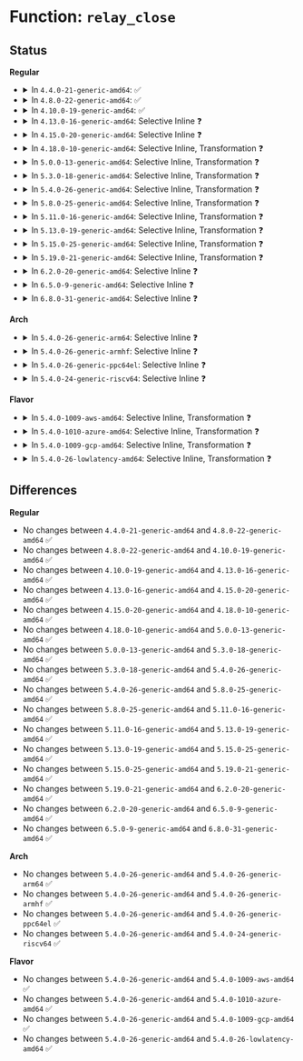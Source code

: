 # Function: <code>relay_close</code>

## Status
<b>Regular</b>
<ul>
<li>
<details>
<summary>In <code>4.4.0-21-generic-amd64</code>: ✅</summary>

```c
void relay_close(struct rchan * chan)
```

```json
{
  "name": "relay_close",
  "collision_type": "Unique Global",
  "inline_type": "No",
  "funcs": [
    {
      "addr": 18446744071580144288,
      "name": "relay_close",
      "external": true,
      "loc": "kernel/relay.c:812",
      "file": "kernel/relay.c",
      "inline": "seen, unknown",
      "caller_inline": [],
      "caller_func": [
        "kernel/trace/blktrace.c:blk_trace_free"
      ]
    }
  ],
  "symbols": [
    {
      "addr": 18446744071580144288,
      "name": "relay_close",
      "section": ".text",
      "bind": "STB_GLOBAL",
      "size": 250
    }
  ]
}
```
</details>
</li>
<li>
<details>
<summary>In <code>4.8.0-22-generic-amd64</code>: ✅</summary>

```c
void relay_close(struct rchan * chan)
```

```json
{
  "name": "relay_close",
  "collision_type": "Unique Global",
  "inline_type": "No",
  "funcs": [
    {
      "addr": 18446744071580178400,
      "name": "relay_close",
      "external": true,
      "loc": "kernel/relay.c:843",
      "file": "kernel/relay.c",
      "inline": "seen, unknown",
      "caller_inline": [],
      "caller_func": [
        "kernel/trace/blktrace.c:blk_trace_free"
      ]
    }
  ],
  "symbols": [
    {
      "addr": 18446744071580178400,
      "name": "relay_close",
      "section": ".text",
      "bind": "STB_GLOBAL",
      "size": 252
    }
  ]
}
```
</details>
</li>
<li>
<details>
<summary>In <code>4.10.0-19-generic-amd64</code>: ✅</summary>

```c
void relay_close(struct rchan * chan)
```

```json
{
  "name": "relay_close",
  "collision_type": "Unique Global",
  "inline_type": "No",
  "funcs": [
    {
      "addr": 18446744071580220480,
      "name": "relay_close",
      "external": true,
      "loc": "kernel/relay.c:832",
      "file": "kernel/relay.c",
      "inline": "seen, unknown",
      "caller_inline": [],
      "caller_func": [
        "kernel/trace/blktrace.c:blk_trace_free"
      ]
    }
  ],
  "symbols": [
    {
      "addr": 18446744071580220480,
      "name": "relay_close",
      "section": ".text",
      "bind": "STB_GLOBAL",
      "size": 272
    }
  ]
}
```
</details>
</li>
<li>
<details>
<summary>In <code>4.13.0-16-generic-amd64</code>: Selective Inline ❓</summary>

```c
void relay_close(struct rchan * chan)
```

```json
{
  "name": "relay_close",
  "collision_type": "Unique Global",
  "inline_type": "Selective",
  "funcs": [
    {
      "addr": 18446744071580228800,
      "name": "relay_close",
      "external": true,
      "loc": "kernel/relay.c:832",
      "file": "kernel/relay.c",
      "inline": "not declared, inlined",
      "caller_inline": [],
      "caller_func": [
        "kernel/trace/blktrace.c:blk_trace_free"
      ]
    }
  ],
  "symbols": [
    {
      "addr": 18446744071580228800,
      "name": "relay_close",
      "section": ".text",
      "bind": "STB_GLOBAL",
      "size": 255
    }
  ]
}
```
</details>
</li>
<li>
<details>
<summary>In <code>4.15.0-20-generic-amd64</code>: Selective Inline ❓</summary>

```c
void relay_close(struct rchan * chan)
```

```json
{
  "name": "relay_close",
  "collision_type": "Unique Global",
  "inline_type": "Selective",
  "funcs": [
    {
      "addr": 18446744071580281552,
      "name": "relay_close",
      "external": true,
      "loc": "kernel/relay.c:831",
      "file": "kernel/relay.c",
      "inline": "not declared, inlined",
      "caller_inline": [],
      "caller_func": [
        "kernel/trace/blktrace.c:blk_trace_free"
      ]
    }
  ],
  "symbols": [
    {
      "addr": 18446744071580281552,
      "name": "relay_close",
      "section": ".text",
      "bind": "STB_GLOBAL",
      "size": 244
    }
  ]
}
```
</details>
</li>
<li>
<details>
<summary>In <code>4.18.0-10-generic-amd64</code>: Selective Inline, Transformation ❓</summary>

```c
void relay_close(struct rchan * chan)
```

```json
{
  "name": "relay_close",
  "collision_type": "Unique Global",
  "inline_type": "Selective",
  "funcs": [
    {
      "addr": 0,
      "name": "relay_close",
      "external": true,
      "loc": "kernel/relay.c:832",
      "file": "kernel/relay.c",
      "inline": "not declared, inlined",
      "caller_inline": [],
      "caller_func": [
        "kernel/trace/blktrace.c:blk_trace_free"
      ]
    }
  ],
  "symbols": [
    {
      "addr": 18446744071580343783,
      "name": "relay_close.cold.20",
      "section": ".text",
      "bind": "STB_LOCAL",
      "size": 22
    },
    {
      "addr": 18446744071580343360,
      "name": "relay_close",
      "section": ".text",
      "bind": "STB_GLOBAL",
      "size": 239
    }
  ]
}
```
</details>
</li>
<li>
<details>
<summary>In <code>5.0.0-13-generic-amd64</code>: Selective Inline, Transformation ❓</summary>

```c
void relay_close(struct rchan * chan)
```

```json
{
  "name": "relay_close",
  "collision_type": "Unique Global",
  "inline_type": "Selective",
  "funcs": [
    {
      "addr": 18446744071580399368,
      "name": "relay_close",
      "external": true,
      "loc": "kernel/relay.c:834",
      "file": "kernel/relay.c",
      "inline": "not declared, inlined",
      "caller_inline": [],
      "caller_func": [
        "kernel/trace/blktrace.c:blk_trace_free"
      ]
    }
  ],
  "symbols": [
    {
      "addr": 18446744071580399655,
      "name": "relay_close.cold.20",
      "section": ".text",
      "bind": "STB_LOCAL",
      "size": 22
    },
    {
      "addr": 18446744071580399232,
      "name": "relay_close",
      "section": ".text",
      "bind": "STB_GLOBAL",
      "size": 239
    }
  ]
}
```
</details>
</li>
<li>
<details>
<summary>In <code>5.3.0-18-generic-amd64</code>: Selective Inline, Transformation ❓</summary>

```c
void relay_close(struct rchan * chan)
```

```json
{
  "name": "relay_close",
  "collision_type": "Unique Global",
  "inline_type": "Selective",
  "funcs": [
    {
      "addr": 18446744071580450616,
      "name": "relay_close",
      "external": true,
      "loc": "kernel/relay.c:834",
      "file": "kernel/relay.c",
      "inline": "not declared, inlined",
      "caller_inline": [],
      "caller_func": [
        "kernel/trace/blktrace.c:blk_trace_free"
      ]
    }
  ],
  "symbols": [
    {
      "addr": 18446744071580452421,
      "name": "relay_close.cold",
      "section": ".text",
      "bind": "STB_LOCAL",
      "size": 21
    },
    {
      "addr": 18446744071580450592,
      "name": "relay_close",
      "section": ".text",
      "bind": "STB_GLOBAL",
      "size": 222
    }
  ]
}
```
</details>
</li>
<li>
<details>
<summary>In <code>5.4.0-26-generic-amd64</code>: Selective Inline, Transformation ❓</summary>

```c
void relay_close(struct rchan * chan)
```

```json
{
  "name": "relay_close",
  "collision_type": "Unique Global",
  "inline_type": "Selective",
  "funcs": [
    {
      "addr": 18446744071580499576,
      "name": "relay_close",
      "external": true,
      "loc": "kernel/relay.c:834",
      "file": "kernel/relay.c",
      "inline": "not declared, inlined",
      "caller_inline": [],
      "caller_func": [
        "kernel/trace/blktrace.c:blk_trace_free"
      ]
    }
  ],
  "symbols": [
    {
      "addr": 18446744071580501381,
      "name": "relay_close.cold",
      "section": ".text",
      "bind": "STB_LOCAL",
      "size": 21
    },
    {
      "addr": 18446744071580499552,
      "name": "relay_close",
      "section": ".text",
      "bind": "STB_GLOBAL",
      "size": 222
    }
  ]
}
```
</details>
</li>
<li>
<details>
<summary>In <code>5.8.0-25-generic-amd64</code>: Selective Inline, Transformation ❓</summary>

```c
void relay_close(struct rchan * chan)
```

```json
{
  "name": "relay_close",
  "collision_type": "Unique Global",
  "inline_type": "Selective",
  "funcs": [
    {
      "addr": 18446744071580585312,
      "name": "relay_close",
      "external": true,
      "loc": "kernel/relay.c:840",
      "file": "kernel/relay.c",
      "inline": "not declared, inlined",
      "caller_inline": [],
      "caller_func": [
        "kernel/trace/blktrace.c:blk_trace_free"
      ]
    }
  ],
  "symbols": [
    {
      "addr": 18446744071580585056,
      "name": "relay_close.part.0",
      "section": ".text",
      "bind": "STB_LOCAL",
      "size": 247
    },
    {
      "addr": 18446744071580587528,
      "name": "relay_close.part.0.cold",
      "section": ".text",
      "bind": "STB_LOCAL",
      "size": 21
    },
    {
      "addr": 18446744071580585312,
      "name": "relay_close",
      "section": ".text",
      "bind": "STB_GLOBAL",
      "size": 22
    }
  ]
}
```
</details>
</li>
<li>
<details>
<summary>In <code>5.11.0-16-generic-amd64</code>: Selective Inline, Transformation ❓</summary>

```c
void relay_close(struct rchan * chan)
```

```json
{
  "name": "relay_close",
  "collision_type": "Unique Global",
  "inline_type": "Selective",
  "funcs": [
    {
      "addr": 18446744071580575056,
      "name": "relay_close",
      "external": true,
      "loc": "kernel/relay.c:755",
      "file": "kernel/relay.c",
      "inline": "not declared, inlined",
      "caller_inline": [],
      "caller_func": [
        "kernel/trace/blktrace.c:blk_trace_free"
      ]
    }
  ],
  "symbols": [
    {
      "addr": 18446744071580574800,
      "name": "relay_close.part.0",
      "section": ".text",
      "bind": "STB_LOCAL",
      "size": 247
    },
    {
      "addr": 18446744071591317633,
      "name": "relay_close.part.0.cold",
      "section": ".text",
      "bind": "STB_LOCAL",
      "size": 21
    },
    {
      "addr": 18446744071580575056,
      "name": "relay_close",
      "section": ".text",
      "bind": "STB_GLOBAL",
      "size": 22
    }
  ]
}
```
</details>
</li>
<li>
<details>
<summary>In <code>5.13.0-19-generic-amd64</code>: Selective Inline, Transformation ❓</summary>

```c
void relay_close(struct rchan * chan)
```

```json
{
  "name": "relay_close",
  "collision_type": "Unique Global",
  "inline_type": "Selective",
  "funcs": [
    {
      "addr": 18446744071580578695,
      "name": "relay_close",
      "external": true,
      "loc": "kernel/relay.c:755",
      "file": "kernel/relay.c",
      "inline": "not declared, inlined",
      "caller_inline": [],
      "caller_func": [
        "kernel/trace/blktrace.c:sysfs_blk_trace_attr_store",
        "kernel/trace/blktrace.c:blk_trace_setup_queue",
        "kernel/trace/blktrace.c:blk_trace_shutdown",
        "kernel/trace/blktrace.c:do_blk_trace_setup",
        "kernel/trace/blktrace.c:blk_trace_remove"
      ]
    }
  ],
  "symbols": [
    {
      "addr": 18446744071591259761,
      "name": "relay_close.cold",
      "section": ".text",
      "bind": "STB_LOCAL",
      "size": 21
    },
    {
      "addr": 18446744071580578672,
      "name": "relay_close",
      "section": ".text",
      "bind": "STB_GLOBAL",
      "size": 257
    }
  ]
}
```
</details>
</li>
<li>
<details>
<summary>In <code>5.15.0-25-generic-amd64</code>: Selective Inline, Transformation ❓</summary>

```c
void relay_close(struct rchan * chan)
```

```json
{
  "name": "relay_close",
  "collision_type": "Unique Global",
  "inline_type": "Selective",
  "funcs": [
    {
      "addr": 18446744071580748825,
      "name": "relay_close",
      "external": true,
      "loc": "kernel/relay.c:755",
      "file": "kernel/relay.c",
      "inline": "not declared, inlined",
      "caller_inline": [],
      "caller_func": [
        "kernel/trace/blktrace.c:blk_trace_free"
      ]
    }
  ],
  "symbols": [
    {
      "addr": 18446744071592165329,
      "name": "relay_close.cold",
      "section": ".text",
      "bind": "STB_LOCAL",
      "size": 21
    },
    {
      "addr": 18446744071580748800,
      "name": "relay_close",
      "section": ".text",
      "bind": "STB_GLOBAL",
      "size": 296
    }
  ]
}
```
</details>
</li>
<li>
<details>
<summary>In <code>5.19.0-21-generic-amd64</code>: Selective Inline, Transformation ❓</summary>

```c
void relay_close(struct rchan * chan)
```

```json
{
  "name": "relay_close",
  "collision_type": "Unique Global",
  "inline_type": "Selective",
  "funcs": [
    {
      "addr": 18446744071580963017,
      "name": "relay_close",
      "external": true,
      "loc": "kernel/relay.c:755",
      "file": "kernel/relay.c",
      "inline": "not declared, inlined",
      "caller_inline": [],
      "caller_func": [
        "kernel/trace/blktrace.c:blk_trace_free"
      ]
    }
  ],
  "symbols": [
    {
      "addr": 18446744071593938715,
      "name": "relay_close.cold",
      "section": ".text",
      "bind": "STB_LOCAL",
      "size": 21
    },
    {
      "addr": 18446744071580962992,
      "name": "relay_close",
      "section": ".text",
      "bind": "STB_GLOBAL",
      "size": 316
    }
  ]
}
```
</details>
</li>
<li>
<details>
<summary>In <code>6.2.0-20-generic-amd64</code>: Selective Inline ❓</summary>

```c
void relay_close(struct rchan * chan)
```

```json
{
  "name": "relay_close",
  "collision_type": "Unique Global",
  "inline_type": "Selective",
  "funcs": [
    {
      "addr": 18446744071581258096,
      "name": "relay_close",
      "external": true,
      "loc": "kernel/relay.c:752",
      "file": "kernel/relay.c",
      "inline": "not declared, inlined",
      "caller_inline": [],
      "caller_func": [
        "kernel/trace/blktrace.c:blk_trace_free"
      ]
    }
  ],
  "symbols": [
    {
      "addr": 18446744071581258096,
      "name": "relay_close",
      "section": ".text",
      "bind": "STB_GLOBAL",
      "size": 370
    }
  ]
}
```
</details>
</li>
<li>
<details>
<summary>In <code>6.5.0-9-generic-amd64</code>: Selective Inline ❓</summary>

```c
void relay_close(struct rchan * chan)
```

```json
{
  "name": "relay_close",
  "collision_type": "Unique Global",
  "inline_type": "Selective",
  "funcs": [
    {
      "addr": 18446744071581353200,
      "name": "relay_close",
      "external": true,
      "loc": "kernel/relay.c:752",
      "file": "kernel/relay.c",
      "inline": "not declared, inlined",
      "caller_inline": [],
      "caller_func": [
        "kernel/trace/blktrace.c:blk_trace_free"
      ]
    }
  ],
  "symbols": [
    {
      "addr": 18446744071581353200,
      "name": "relay_close",
      "section": ".text",
      "bind": "STB_GLOBAL",
      "size": 370
    }
  ]
}
```
</details>
</li>
<li>
<details>
<summary>In <code>6.8.0-31-generic-amd64</code>: Selective Inline ❓</summary>

```c
void relay_close(struct rchan * chan)
```

```json
{
  "name": "relay_close",
  "collision_type": "Unique Global",
  "inline_type": "Selective",
  "funcs": [
    {
      "addr": 18446744071581459168,
      "name": "relay_close",
      "external": true,
      "loc": "kernel/relay.c:752",
      "file": "kernel/relay.c",
      "inline": "not declared, inlined",
      "caller_inline": [],
      "caller_func": [
        "kernel/trace/blktrace.c:blk_trace_free"
      ]
    }
  ],
  "symbols": [
    {
      "addr": 18446744071581459168,
      "name": "relay_close",
      "section": ".text",
      "bind": "STB_GLOBAL",
      "size": 370
    }
  ]
}
```
</details>
</li>
</ul>
<b>Arch</b>
<ul>
<li>
<details>
<summary>In <code>5.4.0-26-generic-arm64</code>: Selective Inline ❓</summary>

```c
void relay_close(struct rchan * chan)
```

```json
{
  "name": "relay_close",
  "collision_type": "Unique Global",
  "inline_type": "Selective",
  "funcs": [
    {
      "addr": 18446603336491778144,
      "name": "relay_close",
      "external": true,
      "loc": "kernel/relay.c:834",
      "file": "kernel/relay.c",
      "inline": "not declared, inlined",
      "caller_inline": [],
      "caller_func": [
        "kernel/trace/blktrace.c:blk_trace_free"
      ]
    }
  ],
  "symbols": [
    {
      "addr": 18446603336491778144,
      "name": "relay_close",
      "section": ".text",
      "bind": "STB_GLOBAL",
      "size": 308
    }
  ]
}
```
</details>
</li>
<li>
<details>
<summary>In <code>5.4.0-26-generic-armhf</code>: Selective Inline ❓</summary>

```c
void relay_close(struct rchan * chan)
```

```json
{
  "name": "relay_close",
  "collision_type": "Unique Global",
  "inline_type": "Selective",
  "funcs": [
    {
      "addr": 3225725224,
      "name": "relay_close",
      "external": true,
      "loc": "kernel/relay.c:834",
      "file": "kernel/relay.c",
      "inline": "not declared, inlined",
      "caller_inline": [],
      "caller_func": [
        "kernel/trace/blktrace.c:blk_trace_free"
      ]
    }
  ],
  "symbols": [
    {
      "addr": 3225725224,
      "name": "relay_close",
      "section": ".text",
      "bind": "STB_GLOBAL",
      "size": 276
    }
  ]
}
```
</details>
</li>
<li>
<details>
<summary>In <code>5.4.0-26-generic-ppc64el</code>: Selective Inline ❓</summary>

```c
void relay_close(struct rchan * chan)
```

```json
{
  "name": "relay_close",
  "collision_type": "Unique Global",
  "inline_type": "Selective",
  "funcs": [
    {
      "addr": 13835058055284822816,
      "name": "relay_close",
      "external": true,
      "loc": "kernel/relay.c:834",
      "file": "kernel/relay.c",
      "inline": "not declared, inlined",
      "caller_inline": [],
      "caller_func": [
        "kernel/trace/blktrace.c:blk_trace_free"
      ]
    }
  ],
  "symbols": [
    {
      "addr": 13835058055284822816,
      "name": "relay_close",
      "section": ".text",
      "bind": "STB_GLOBAL",
      "size": 472
    }
  ]
}
```
</details>
</li>
<li>
<details>
<summary>In <code>5.4.0-24-generic-riscv64</code>: Selective Inline ❓</summary>

```c
void relay_close(struct rchan * chan)
```

```json
{
  "name": "relay_close",
  "collision_type": "Unique Global",
  "inline_type": "Selective",
  "funcs": [
    {
      "addr": 18446743936272094734,
      "name": "relay_close",
      "external": true,
      "loc": "kernel/relay.c:834",
      "file": "kernel/relay.c",
      "inline": "not declared, inlined",
      "caller_inline": [],
      "caller_func": [
        "kernel/trace/blktrace.c:blk_trace_free"
      ]
    }
  ],
  "symbols": [
    {
      "addr": 18446743936272094734,
      "name": "relay_close",
      "section": ".text",
      "bind": "STB_GLOBAL",
      "size": 282
    }
  ]
}
```
</details>
</li>
</ul>
<b>Flavor</b>
<ul>
<li>
<details>
<summary>In <code>5.4.0-1009-aws-amd64</code>: Selective Inline, Transformation ❓</summary>

```c
void relay_close(struct rchan * chan)
```

```json
{
  "name": "relay_close",
  "collision_type": "Unique Global",
  "inline_type": "Selective",
  "funcs": [
    {
      "addr": 18446744071580468376,
      "name": "relay_close",
      "external": true,
      "loc": "kernel/relay.c:834",
      "file": "kernel/relay.c",
      "inline": "not declared, inlined",
      "caller_inline": [],
      "caller_func": [
        "kernel/trace/blktrace.c:blk_trace_free"
      ]
    }
  ],
  "symbols": [
    {
      "addr": 18446744071580470181,
      "name": "relay_close.cold",
      "section": ".text",
      "bind": "STB_LOCAL",
      "size": 21
    },
    {
      "addr": 18446744071580468352,
      "name": "relay_close",
      "section": ".text",
      "bind": "STB_GLOBAL",
      "size": 222
    }
  ]
}
```
</details>
</li>
<li>
<details>
<summary>In <code>5.4.0-1010-azure-amd64</code>: Selective Inline, Transformation ❓</summary>

```c
void relay_close(struct rchan * chan)
```

```json
{
  "name": "relay_close",
  "collision_type": "Unique Global",
  "inline_type": "Selective",
  "funcs": [
    {
      "addr": 18446744071580415352,
      "name": "relay_close",
      "external": true,
      "loc": "kernel/relay.c:834",
      "file": "kernel/relay.c",
      "inline": "not declared, inlined",
      "caller_inline": [],
      "caller_func": [
        "kernel/trace/blktrace.c:blk_trace_free"
      ]
    }
  ],
  "symbols": [
    {
      "addr": 18446744071580417157,
      "name": "relay_close.cold",
      "section": ".text",
      "bind": "STB_LOCAL",
      "size": 21
    },
    {
      "addr": 18446744071580415328,
      "name": "relay_close",
      "section": ".text",
      "bind": "STB_GLOBAL",
      "size": 222
    }
  ]
}
```
</details>
</li>
<li>
<details>
<summary>In <code>5.4.0-1009-gcp-amd64</code>: Selective Inline, Transformation ❓</summary>

```c
void relay_close(struct rchan * chan)
```

```json
{
  "name": "relay_close",
  "collision_type": "Unique Global",
  "inline_type": "Selective",
  "funcs": [
    {
      "addr": 18446744071580459624,
      "name": "relay_close",
      "external": true,
      "loc": "kernel/relay.c:834",
      "file": "kernel/relay.c",
      "inline": "not declared, inlined",
      "caller_inline": [],
      "caller_func": [
        "kernel/trace/blktrace.c:blk_trace_free"
      ]
    }
  ],
  "symbols": [
    {
      "addr": 18446744071580461429,
      "name": "relay_close.cold",
      "section": ".text",
      "bind": "STB_LOCAL",
      "size": 21
    },
    {
      "addr": 18446744071580459600,
      "name": "relay_close",
      "section": ".text",
      "bind": "STB_GLOBAL",
      "size": 222
    }
  ]
}
```
</details>
</li>
<li>
<details>
<summary>In <code>5.4.0-26-lowlatency-amd64</code>: Selective Inline, Transformation ❓</summary>

```c
void relay_close(struct rchan * chan)
```

```json
{
  "name": "relay_close",
  "collision_type": "Unique Global",
  "inline_type": "Selective",
  "funcs": [
    {
      "addr": 18446744071580515288,
      "name": "relay_close",
      "external": true,
      "loc": "kernel/relay.c:834",
      "file": "kernel/relay.c",
      "inline": "not declared, inlined",
      "caller_inline": [],
      "caller_func": [
        "kernel/trace/blktrace.c:blk_trace_free"
      ]
    }
  ],
  "symbols": [
    {
      "addr": 18446744071580517093,
      "name": "relay_close.cold",
      "section": ".text",
      "bind": "STB_LOCAL",
      "size": 21
    },
    {
      "addr": 18446744071580515264,
      "name": "relay_close",
      "section": ".text",
      "bind": "STB_GLOBAL",
      "size": 222
    }
  ]
}
```
</details>
</li>
</ul>

## Differences
<b>Regular</b>
<ul>
<li>
No changes between <code>4.4.0-21-generic-amd64</code> and <code>4.8.0-22-generic-amd64</code> ✅
</li>
<li>
No changes between <code>4.8.0-22-generic-amd64</code> and <code>4.10.0-19-generic-amd64</code> ✅
</li>
<li>
No changes between <code>4.10.0-19-generic-amd64</code> and <code>4.13.0-16-generic-amd64</code> ✅
</li>
<li>
No changes between <code>4.13.0-16-generic-amd64</code> and <code>4.15.0-20-generic-amd64</code> ✅
</li>
<li>
No changes between <code>4.15.0-20-generic-amd64</code> and <code>4.18.0-10-generic-amd64</code> ✅
</li>
<li>
No changes between <code>4.18.0-10-generic-amd64</code> and <code>5.0.0-13-generic-amd64</code> ✅
</li>
<li>
No changes between <code>5.0.0-13-generic-amd64</code> and <code>5.3.0-18-generic-amd64</code> ✅
</li>
<li>
No changes between <code>5.3.0-18-generic-amd64</code> and <code>5.4.0-26-generic-amd64</code> ✅
</li>
<li>
No changes between <code>5.4.0-26-generic-amd64</code> and <code>5.8.0-25-generic-amd64</code> ✅
</li>
<li>
No changes between <code>5.8.0-25-generic-amd64</code> and <code>5.11.0-16-generic-amd64</code> ✅
</li>
<li>
No changes between <code>5.11.0-16-generic-amd64</code> and <code>5.13.0-19-generic-amd64</code> ✅
</li>
<li>
No changes between <code>5.13.0-19-generic-amd64</code> and <code>5.15.0-25-generic-amd64</code> ✅
</li>
<li>
No changes between <code>5.15.0-25-generic-amd64</code> and <code>5.19.0-21-generic-amd64</code> ✅
</li>
<li>
No changes between <code>5.19.0-21-generic-amd64</code> and <code>6.2.0-20-generic-amd64</code> ✅
</li>
<li>
No changes between <code>6.2.0-20-generic-amd64</code> and <code>6.5.0-9-generic-amd64</code> ✅
</li>
<li>
No changes between <code>6.5.0-9-generic-amd64</code> and <code>6.8.0-31-generic-amd64</code> ✅
</li>
</ul>
<b>Arch</b>
<ul>
<li>
No changes between <code>5.4.0-26-generic-amd64</code> and <code>5.4.0-26-generic-arm64</code> ✅
</li>
<li>
No changes between <code>5.4.0-26-generic-amd64</code> and <code>5.4.0-26-generic-armhf</code> ✅
</li>
<li>
No changes between <code>5.4.0-26-generic-amd64</code> and <code>5.4.0-26-generic-ppc64el</code> ✅
</li>
<li>
No changes between <code>5.4.0-26-generic-amd64</code> and <code>5.4.0-24-generic-riscv64</code> ✅
</li>
</ul>
<b>Flavor</b>
<ul>
<li>
No changes between <code>5.4.0-26-generic-amd64</code> and <code>5.4.0-1009-aws-amd64</code> ✅
</li>
<li>
No changes between <code>5.4.0-26-generic-amd64</code> and <code>5.4.0-1010-azure-amd64</code> ✅
</li>
<li>
No changes between <code>5.4.0-26-generic-amd64</code> and <code>5.4.0-1009-gcp-amd64</code> ✅
</li>
<li>
No changes between <code>5.4.0-26-generic-amd64</code> and <code>5.4.0-26-lowlatency-amd64</code> ✅
</li>
</ul>
